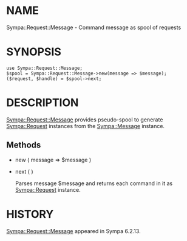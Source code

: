 # NAME

Sympa::Request::Message - Command message as spool of requests

# SYNOPSIS

    use Sympa::Request::Message;
    $spool = Sympa::Request::Message->new(message => $message);
    ($request, $handle) = $spool->next;

# DESCRIPTION

[Sympa::Request::Message](./Sympa::Request::Message.3.md) provides pseudo-spool to generate [Sympa::Request](./Sympa::Request.3.md)
instances from the [Sympa::Message](./Sympa::Message.3.md) instance.

## Methods

- new ( message => $message )
- next ( )

    Parses message $message and returns each command in it as [Sympa::Request](./Sympa::Request.3.md)
    instance.

# HISTORY

[Sympa::Request::Message](./Sympa::Request::Message.3.md) appeared in Sympa 6.2.13.
